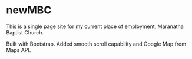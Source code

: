 # newMBC

This is a single page site for my current place of employment, Maranatha Baptist Church.

Built with Bootstrap. Added smooth scroll capability and Google Map from Maps API.
